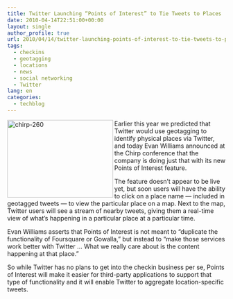 ```yaml
---
title: Twitter Launching “Points of Interest” to Tie Tweets to Places
date: 2010-04-14T22:51:00+00:00
layout: single
author_profile: true
url: 2010/04/14/twitter-launching-points-of-interest-to-tie-tweets-to-places/
tags:
  - checkins
  - geotagging
  - locations
  - news
  - social networking
  - Twitter
lang: en
categories: 
  - techblog
---
```

[<img title="chirp-260" border="0" alt="chirp-260" align="left" src="http://lh5.ggpht.com/_vaUVXcmC3OI/S8Y_1RDdJGI/AAAAAAAAB84/SmA1Zaha3ps/chirp-260_thumb%5B1%5D.jpg?imgmax=800" width="244" height="179" />](http://lh6.ggpht.com/_vaUVXcmC3OI/S8Y_zoeJgLI/AAAAAAAAB80/Bk0aMvLM654/s1600-h/chirp-260%5B3%5D.jpg) Earlier this year we predicted that Twitter would use geotagging to identify physical places via Twitter, and today Evan Williams announced at the Chirp conference that the company is doing just that with its new Points of Interest feature. 

The feature doesn’t appear to be live yet, but soon users will have the ability to click on a place name — included in geotagged tweets — to view the particular place on a map. Next to the map, Twitter users will see a stream of nearby tweets, giving them a real-time view of what’s happening in a particular place at a particular time. 

Evan Williams asserts that Points of Interest is not meant to “duplicate the functionality of Foursquare or Gowalla,” but instead to “make those services work better with Twitter … What we really care about is the content happening at that place.” 

So while Twitter has no plans to get into the checkin business per se, Points of Interest will make it easier for third-party applications to support that type of functionality and it will enable Twitter to aggregate location-specific tweets.